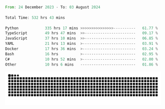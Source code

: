 <!--START_SECTION:waka-->

```rust
From: 24 December 2023 - To: 03 August 2024

Total Time: 532 hrs 43 mins

Python            335 hrs 17 mins >>>>>>>>>>>>>>>----------   61.77 %
TypeScript        49 hrs 47 mins  >>-----------------------   09.17 %
JavaScript        37 hrs 10 mins  >>-----------------------   06.85 %
YAML              21 hrs 13 mins  >------------------------   03.91 %
Docker            17 hrs 36 mins  >------------------------   03.24 %
Bash              16 hrs          >------------------------   02.95 %
C#                10 hrs 52 mins  >------------------------   02.00 %
Other             10 hrs 6 mins   -------------------------   01.86 %
```

<!--END_SECTION:waka-->


<picture>
  <source media="(prefers-color-scheme: dark)" srcset="https://raw.githubusercontent.com/jeerawut97/jeerawut97/output/github-contribution-grid-snake.svg">
  <img alt="github contribution grid snake animation" src="https://raw.githubusercontent.com/jeerawut97/jeerawut97/output/github-contribution-grid-snake.svg">
</picture>
